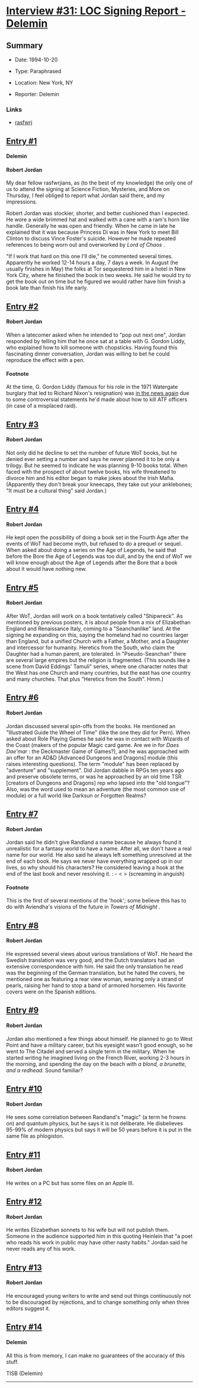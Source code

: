 # [Interview #31: LOC Signing Report - Delemin](https://www.theoryland.com/intvmain.php?i=31)

## Summary

- Date: 1994-10-20

- Type: Paraphrased

- Location: New York, NY

- Reporter: Delemin

### Links

- [rasfwrj](http://groups.google.com/group/rec.arts.sf.written.robert-jordan/msg/fe8adbff2ae48b83)


## [Entry #1](https://www.theoryland.com/intvmain.php?i=31#1)

#### Delemin

#### Robert Jordan

My dear fellow rasfwrjians, as (to the best of my knowledge) the only one of us to attend the signing at Science Fiction, Mysteries, and More on Thursday, I feel obliged to report what Jordan said there, and my impressions.

Robert Jordan was stockier, shorter, and better cushioned than I expected. He wore a wide brimmed hat and walked with a cane with a ram's horn like handle. Generally he was open and friendly. When he came in late he explained that it was because Princess Di was in New York to meet Bill Clinton to discuss Vince Foster's suicide. However he made repeated references to being worn out and overworked by
*Lord of Chaos*
.

"If I work that hard on this one I'll die," he commented several times. Apparently he worked 12-14 hours a day, 7 days a week. In August (he usually finishes in May) the folks at Tor sequestered him in a hotel in New York City, where he finished the book in two weeks. He said he would try to get the book out on time but he figured we would rather have him finish a book late than finish his life early.

## [Entry #2](https://www.theoryland.com/intvmain.php?i=31#2)

#### Robert Jordan

When a latecomer asked when he intended to "pop out next one", Jordan responded by telling him that he once sat at a table with G. Gordon Liddy, who explained how to kill someone with chopsticks. Having found this fascinating dinner conversation, Jordan was willing to bet he could reproduce the effect with a pen.

#### Footnote

At the time, G. Gordon Liddy (famous for his role in the 1971 Watergate burglary that led to Richard Nixon's resignation) was
[in the news again](http://en.wikipedia.org/wiki/G._Gordon_Liddy#Controversial_statements)
due to some controversial statements he'd made about how to kill ATF officers (in case of a misplaced raid).

## [Entry #3](https://www.theoryland.com/intvmain.php?i=31#3)

#### Robert Jordan

Not only did he decline to set the number of future WoT books, but he denied ever setting a number and says he never planned it to be only a trilogy. But he seemed to indicate he was planning 9-10 books total. When faced with the prospect of about twelve books, his wife threatened to divorce him and his editor began to make jokes about the Irish Mafia. (Apparently they don't break your kneecaps, they take out your anklebones; "It must be a cultural thing" said Jordan.)

## [Entry #4](https://www.theoryland.com/intvmain.php?i=31#4)

#### Robert Jordan

He kept open the possibility of doing a book set in the Fourth Age after the events of WoT had become myth, but refused to do a prequel or sequel. When asked about doing a series on the Age of Legends, he said that before the Bore the Age of Legends was too dull, and by the end of WoT we will know enough about the Age of Legends after the Bore that a book about it would have nothing new.

## [Entry #5](https://www.theoryland.com/intvmain.php?i=31#5)

#### Robert Jordan

After WoT, Jordan will work on a book tentatively called "Shipwreck". As mentioned by previous posters, it is about people from a mix of Elizabethan England and Renaissance Italy, coming to a "Seanchanlike" land. At the signing he expanding on this, saying the homeland had no countries larger than England, but a unified Church with a Father, a Mother, and a Daughter and intercessor for humanity. Heretics from the South, who claim the Daughter had a human parent, are tolerated. In "Pseudo-Seanchan" there are several large empires but the religion is fragmented. (This sounds like a scene from David Eddings' Tamuli" series, where one character notes that the West has one Church and many countries, but the east has one country and many churches. That plus "Heretics from the South". Hmm.)

## [Entry #6](https://www.theoryland.com/intvmain.php?i=31#6)

#### Robert Jordan

Jordan discussed several spin-offs from the books. He mentioned an "Illustrated Guide the Wheel of Time" (like the one they did for Pern). When asked about Role Playing Games he said he was in contact with Wizards of the Coast (makers of the popular Magic card game. Are we in for
*Daes Dae'mar*
: the Deckmaster Game of Games?), and he was approached with an offer for an AD&D [Advanced Dungeons and Dragons] module (this raises interesting questions). The term "module" has been replaced by "adventure" and "supplement". Did Jordan dabble in RPGs ten years ago and preserve obsolete terms, or was he approached by an old time TSR [creators of Dungeons and Dragons] rep who lapsed into the "old tongue"? Also, was the word used to mean an adventure (the most common use of module) or a full world like Darksun or Forgotten Realms?

## [Entry #7](https://www.theoryland.com/intvmain.php?i=31#7)

#### Robert Jordan

Jordan said he didn't give Randland a name because he always found it unrealistic for a fantasy world to have a name. After all, we don't have a real name for our world. He also said he always left something unresolved at the end of each book. He says we never have everything wrapped up in our lives, so why should his characters? He considered leaving a hook at the end of the last book and never resolving it. : - < > (screaming in anguish)

#### Footnote

This is the first of several mentions of the 'hook'; some believe this has to do with Aviendha's visions of the future in
*Towers of Midnight*
.

## [Entry #8](https://www.theoryland.com/intvmain.php?i=31#8)

#### Robert Jordan

He expressed several views about various translations of WoT. He heard the Swedish translation was very good, and the Dutch translators had an extensive correspondence with him. He said the only translation he read was the beginning of the German translation, but he hated the covers, he mentioned one as featuring a rear view woman, wearing only a strand of pearls, raising her hand to stop a band of armored horsemen. His favorite covers were on the Spanish editions.

## [Entry #9](https://www.theoryland.com/intvmain.php?i=31#9)

#### Robert Jordan

Jordan also mentioned a few things about himself. He planned to go to West Point and have a military career, but his eyesight wasn't good enough, so he went to The Citadel and served a single term in the military. When he started writing he imagined living on the French River, working 2-3 hours in the morning, and spending the day on the beach with
*a blond, a brunette, and a redhead.*
Sound familiar?

## [Entry #10](https://www.theoryland.com/intvmain.php?i=31#10)

#### Robert Jordan

He sees some correlation between Randland's "magic" (a term he frowns on) and quantum physics, but he says it is not deliberate. He disbelieves 95-99% of modern physics but says it will be 50 years before it is put in the same file as phlogiston.

## [Entry #11](https://www.theoryland.com/intvmain.php?i=31#11)

#### Robert Jordan

He writes on a PC but has some files on an Apple III.

## [Entry #12](https://www.theoryland.com/intvmain.php?i=31#12)

#### Robert Jordan

He writes Elizabethan sonnets to his wife but will not publish them. Someone in the audience supported him in this quoting Heinlein that "a poet who reads his work in public may have other nasty habits." Jordan said he never reads any of his work.

## [Entry #13](https://www.theoryland.com/intvmain.php?i=31#13)

#### Robert Jordan

He encouraged young writers to write and send out things continuously not to be discouraged by rejections, and to change something only when three editors suggest it.

## [Entry #14](https://www.theoryland.com/intvmain.php?i=31#14)

#### Delemin

All this is from memory, I can make no guarantees of the accuracy of this stuff.

TISB (Delemin)


---


